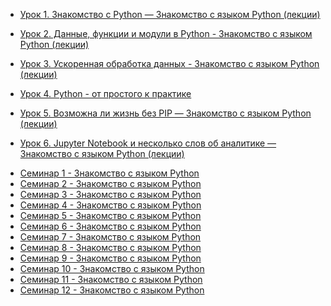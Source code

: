 - [Урок 1. Знакомство с Python — Знакомство с языком Python (лекции)](https://youtu.be/4HK3KLk1dsM)

- [Урок 2. Данные, функции и модули в Python - Знакомство с языком Python (лекции)](https://youtu.be/yevsu6SVzow)

* [Урок 3. Ускоренная обработка данных - Знакомство с языком Python (лекции)](https://youtu.be/ktHRNQ9a_4I)

* [Урок 4. Python - от простого к практике]()

* [Урок 5. Возможна ли жизнь без PIP — Знакомство с языком Python (лекции)](https://youtu.be/KL8Ws4ZVWHc)

* [Урок 6. Jupyter Notebook и несколько слов об аналитике — Знакомство с языком Python (лекции)](https://youtu.be/Juqg-jWhZd8)

- [Семинар 1 - Знакомство с языком Python](https://youtu.be/4CCLVc08Vgk)
- [Семинар 2 - Знакомство с языком Python](https://youtu.be/qLnZBC7fTbM)
- [Семинар 3 - Знакомство с языком Python]()
- [Семинар 4 - Знакомство с языком Python](https://youtu.be/ea8t9UZl_EE)
- [Семинар 5 - Знакомство с языком Python](https://youtu.be/YZXpAJencdE)
- [Семинар 6 - Знакомство с языком Python](https://youtu.be/KQcLnT4TlcE)
- [Семинар 7 - Знакомство с языком Python](https://youtu.be/EZuBDf_P20M)
- [Семинар 8 - Знакомство с языком Python](https://youtu.be/RBJ2DNAsI1U)
- [Семинар 9 - Знакомство с языком Python](https://youtu.be/mdIvpz9eKfk)
- [Семинар 10 - Знакомство с языком Python](https://youtu.be/kVFq6ifMWKQ)
- [Семинар 11 - Знакомство с языком Python]()
- [Семинар 12 - Знакомство с языком Python]()

